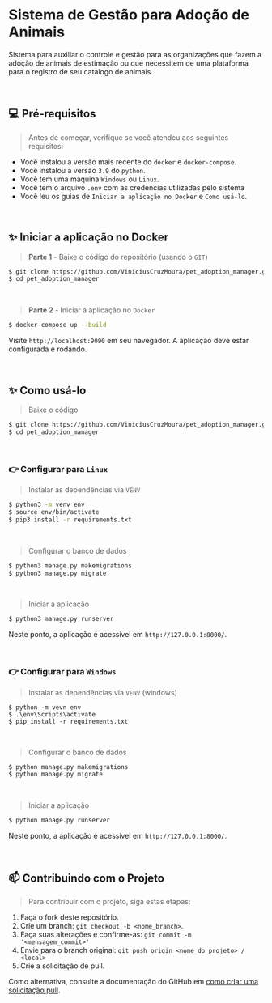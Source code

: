 # Sistema de Gestão para Adoção de Animais

Sistema para auxiliar o controle e gestão para as organizações que fazem a adoção de animais de estimação ou que necessitem de uma plataforma para o registro de seu catalogo de animais.

<br />

## 💻 Pré-requisitos

> Antes de começar, verifique se você atendeu aos seguintes requisitos:
* Você instalou a versão mais recente do `docker` e `docker-compose`.
* Você instalou a versão `3.9` do `python`.
* Você tem uma máquina `Windows` ou `Linux`.
* Você tem o arquivo `.env` com as credencias utilizadas pelo sistema
* Você leu os guias de `Iniciar a aplicação no Docker` e `Como usá-lo`.

<br />

## ✨ Iniciar a aplicação no Docker

> **Parte 1** - Baixe o código do repositório (usando o `GIT`) 
```bash
$ git clone https://github.com/ViniciusCruzMoura/pet_adoption_manager.git
$ cd pet_adoption_manager
```

<br />

> **Parte 2** - Iniciar a aplicação no `Docker`
```bash
$ docker-compose up --build 
```

Visite `http://localhost:9090` em seu navegador. A aplicação deve estar configurada e rodando.

<br />


## ✨ Como usá-lo

> Baixe o código 
```bash
$ git clone https://github.com/ViniciusCruzMoura/pet_adoption_manager.git
$ cd pet_adoption_manager
```

<br />

### 👉 Configurar para `Linux`

> Instalar as dependências via `VENV`  
```bash
$ python3 -m venv env
$ source env/bin/activate
$ pip3 install -r requirements.txt
```

<br />

> Configurar o banco de dados
```bash
$ python3 manage.py makemigrations
$ python3 manage.py migrate
```

<br />

> Iniciar a aplicação
```bash
$ python3 manage.py runserver
```

Neste ponto, a aplicação é acessível em `http://127.0.0.1:8000/`. 

<br />

### 👉 Configurar para `Windows` 

> Instalar as dependências via `VENV` (windows) 
```
$ python -m vevn env
$ .\env\Scripts\activate
$ pip install -r requirements.txt
```

<br />

> Configurar o banco de dados
```bash
$ python manage.py makemigrations
$ python manage.py migrate
```

<br />

> Iniciar a aplicação
```bash
$ python manage.py runserver
```

Neste ponto, a aplicação é acessível em `http://127.0.0.1:8000/`. 

<br />

## 📫 Contribuindo com o Projeto
> Para contribuir com o projeto, siga estas etapas:

1. Faça o fork deste repositório.
2. Crie um branch: `git checkout -b <nome_branch>`.
3. Faça suas alterações e confirme-as: `git commit -m '<mensagem_commit>'`
4. Envie para o branch original: `git push origin <nome_do_projeto> / <local>`
5. Crie a solicitação de pull.

Como alternativa, consulte a documentação do GitHub em [como criar uma solicitação pull](https://help.github.com/en/github/collaborating-with-issues-and-pull-requests/creating-a-pull-request).

<br />

